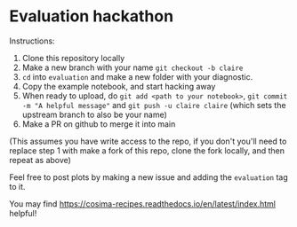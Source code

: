 # Evaluation hackathon

Instructions:

1. Clone this repository locally
2. Make a new branch with your name `git checkout -b claire`
3. `cd` into `evaluation` and make a new folder with your diagnostic.
4. Copy the example notebook, and start hacking away
5. When ready to upload, do `git add <path to your notebook>`, `git commit -m "A helpful message"` and `git push -u claire claire` (which sets the upstream branch to also be your name)
6. Make a PR on github to merge it into main

(This assumes you have write access to the repo, if you don't you'll need to replace step 1 with make a fork of this repo, clone the fork locally, and then repeat as above)

Feel free to post plots by making a new issue and adding the `evaluation` tag to it.

You may find https://cosima-recipes.readthedocs.io/en/latest/index.html helpful!